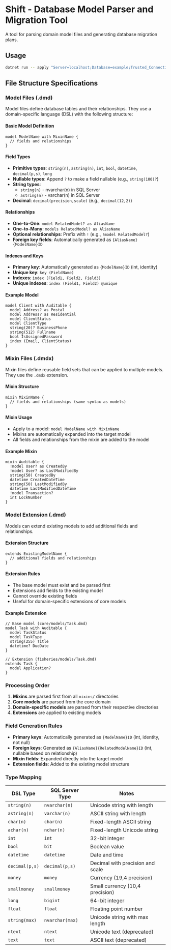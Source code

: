 # Shift - Database Model Parser and Migration Tool

A tool for parsing domain model files and generating database migration plans.

## Usage

```bash
dotnet run -- apply "Server=localhost;Database=example;Trusted_Connection=true;TrustServerCertificate=true;" ..\..\data\
```

## File Structure Specifications

### Model Files (.dmd)

Model files define database tables and their relationships. They use a domain-specific language (DSL) with the following structure:

#### Basic Model Definition
```
model ModelName with MixinName {
  // fields and relationships
}
```

#### Field Types
- **Primitive types**: `string(n)`, `astring(n)`, `int`, `bool`, `datetime`, `decimal(p,s)`, `long`
- **Nullable types**: Append `?` to make a field nullable (e.g., `string(100)?`)
- **String types**:
  - `string(n)` - nvarchar(n) in SQL Server
  - `astring(n)` - varchar(n) in SQL Server
- **Decimal**: `decimal(precision,scale)` (e.g., `decimal(12,2)`)

#### Relationships
- **One-to-One**: `model RelatedModel? as AliasName`
- **One-to-Many**: `models RelatedModel? as AliasName`
- **Optional relationships**: Prefix with `!` (e.g., `!model RelatedModel?`)
- **Foreign key fields**: Automatically generated as `{AliasName}{ModelName}ID`

#### Indexes and Keys
- **Primary key**: Automatically generated as `{ModelName}ID` (int, identity)
- **Unique key**: `key (FieldName)`
- **Indexes**: `index (Field1, Field2, Field3)`
- **Unique indexes**: `index (Field1, Field2) @unique`

#### Example Model
```
model Client with Auditable {
  model Address? as Postal
  model Address? as Residential
  model ClientStatus
  model ClientType
  string(20)? BusinessPhone
  string(512) Fullname
  bool IsAssignedPassword
  index (Email, ClientStatus)
}
```

### Mixin Files (.dmdx)

Mixin files define reusable field sets that can be applied to multiple models. They use the `.dmdx` extension.

#### Mixin Structure
```
mixin MixinName {
  // fields and relationships (same syntax as models)
}
```

#### Mixin Usage
- Apply to a model: `model ModelName with MixinName`
- Mixins are automatically expanded into the target model
- All fields and relationships from the mixin are added to the model

#### Example Mixin
```
mixin Auditable {
  !model User? as CreatedBy
  !model User? as LastModifiedBy
  string(50) CreatedBy
  datetime CreatedDateTime
  string(50) LastModifiedBy
  datetime LastModifiedDateTime
  !model Transaction?
  int LockNumber
}
```

### Model Extension (.dmd)

Models can extend existing models to add additional fields and relationships.

#### Extension Structure
```
extends ExistingModelName {
  // additional fields and relationships
}
```

#### Extension Rules
- The base model must exist and be parsed first
- Extensions add fields to the existing model
- Cannot override existing fields
- Useful for domain-specific extensions of core models

#### Example Extension
```
// Base model (core/models/Task.dmd)
model Task with Auditable {
  model TaskStatus
  model TaskType
  string(255) Title
  datetime? DueDate
}

// Extension (fisheries/models/Task.dmd)
extends Task {
  model Application?
}
```

### Processing Order

1. **Mixins** are parsed first from all `mixins/` directories
2. **Core models** are parsed from the core domain
3. **Domain-specific models** are parsed from their respective directories
4. **Extensions** are applied to existing models

### Field Generation Rules

- **Primary keys**: Automatically generated as `{ModelName}ID` (int, identity, not null)
- **Foreign keys**: Generated as `{AliasName}{RelatedModelName}ID` (int, nullable based on relationship)
- **Mixin fields**: Expanded directly into the target model
- **Extension fields**: Added to the existing model structure

### Type Mapping

| DSL Type | SQL Server Type | Notes |
|----------|-----------------|-------|
| `string(n)` | `nvarchar(n)` | Unicode string with length |
| `astring(n)` | `varchar(n)` | ASCII string with length |
| `char(n)` | `char(n)` | Fixed-length ASCII string |
| `achar(n)` | `nchar(n)` | Fixed-length Unicode string |
| `int` | `int` | 32-bit integer |
| `bool` | `bit` | Boolean value |
| `datetime` | `datetime` | Date and time |
| `decimal(p,s)` | `decimal(p,s)` | Decimal with precision and scale |
| `money` | `money` | Currency (19,4 precision) |
| `smallmoney` | `smallmoney` | Small currency (10,4 precision) |
| `long` | `bigint` | 64-bit integer |
| `float` | `float` | Floating point number |
| `string(max)` | `nvarchar(max)` | Unicode string with max length |
| `ntext` | `ntext` | Unicode text (deprecated) |
| `text` | `text` | ASCII text (deprecated) |